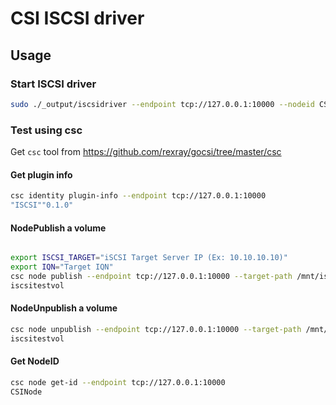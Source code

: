 # CSI ISCSI driver

## Usage

### Start ISCSI driver

```bash
sudo ./_output/iscsidriver --endpoint tcp://127.0.0.1:10000 --nodeid CSINode
```

### Test using csc

Get ```csc``` tool from <https://github.com/rexray/gocsi/tree/master/csc>

#### Get plugin info

```bash
csc identity plugin-info --endpoint tcp://127.0.0.1:10000
"ISCSI""0.1.0"
```

#### NodePublish a volume

```bash

export ISCSI_TARGET="iSCSI Target Server IP (Ex: 10.10.10.10)"
export IQN="Target IQN"
csc node publish --endpoint tcp://127.0.0.1:10000 --target-path /mnt/iscsi --attrib targetPortal=$ISCSI_TARGET --attrib iqn=$IQN --attrib lun=<lun-id> iscsitestvol
iscsitestvol
```

#### NodeUnpublish a volume

```bash
csc node unpublish --endpoint tcp://127.0.0.1:10000 --target-path /mnt/iscsi iscsitestvol
iscsitestvol
```

#### Get NodeID

```bash
csc node get-id --endpoint tcp://127.0.0.1:10000
CSINode
```
